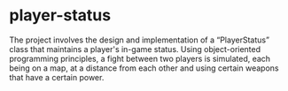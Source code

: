 # player-status


The project involves the design and implementation of a “PlayerStatus” class that maintains a player's in-game status. Using object-oriented programming principles, a fight between two players is simulated, each being on a map, at a distance from each other and using certain weapons that have a certain power.
